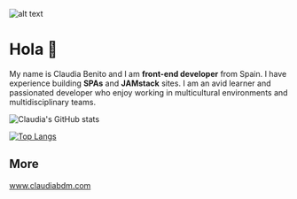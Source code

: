 
![alt text](https://a.storyblok.com/f/95455/1281x621/057ab305f2/card.png)

# Hola 👋

My name is Claudia Benito and I am **front-end developer** from Spain. I have experience building **SPAs** and **JAMstack** sites. I am an avid learner and passionated developer who enjoy working in multicultural environments and multidisciplinary teams.

![Claudia's GitHub stats](https://github-readme-stats.vercel.app/api?username=claudiabdm&show_icons=true)

[![Top Langs](https://github-readme-stats.vercel.app/api/top-langs/?username=claudiabdm&layout=compact&exclude_repo=CBDM_BioInfoChallenges,CBDM_BioinformaticsCourse)](https://github.com/anuraghazra/github-readme-stats)


## More
www.claudiabdm.com

<!--
**claudiabdm/claudiabdm** is a ✨ _special_ ✨ repository because its `README.md` (this file) appears on your GitHub profile.

Here are some ideas to get you started:

- 🔭 I’m currently working on ...
- 🌱 I’m currently learning ...
- 👯 I’m looking to collaborate on ...
- 🤔 I’m looking for help with ...
- 💬 Ask me about ...
- 📫 How to reach me: ...
- 😄 Pronouns: ...
- ⚡ Fun fact: ...
-->
